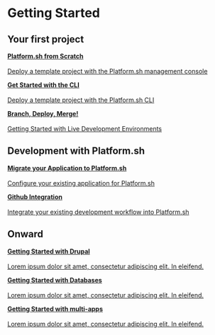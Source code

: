 
# Getting Started

## Your first project

<html>
<head>
<link rel="stylesheet" href="/styles/styles.css">
</head>
<body>

<a href="/gettingstarted/test/index.html" class="buttongen full"><b>Platform.sh from Scratch</b><br/><br/>Deploy a template project with the Platform.sh management console</a>

<a href="/gettingstarted/test2/index.html" class="buttongen full"><b>Get Started with the CLI</b><br/><br/>Deploy a template project with the Platform.sh CLI</a>

<a href="/gettingstarted/test3/index.html" class="buttongen full"><b>Branch, Deploy, Merge!</b><br/><br/>Getting Started with Live Development Environments</a>

</body>
</html>

## Development with Platform.sh

<html>
<head>
<link rel="stylesheet" href="/styles/styles.css">
</head>
<body>

<a href="/gettingstarted/test4/index.html?lang=php" class="buttongen full"><b>Migrate your Application to Platform.sh</b><br/><br/>Configure your existing application for Platform.sh</a>

<a href="/gettingstarted/test5/index.html" class="buttongen full"><b>Github Integration</b><br/><br/>Integrate your existing development workflow into Platform.sh</a>

</body>
</html>

## Onward

<html>
<head>
<link rel="stylesheet" href="/styles/styles.css">
</head>
<body>

<a href="/gettingstarted/test6/index.html" class="buttongen full"><b>Getting Started with Drupal</b><br/><br/>Lorem ipsum dolor sit amet, consectetur adipiscing elit. In eleifend.</a>

<a href="/gettingstarted/test7/index.html" class="buttongen full"><b>Getting Started with Databases</b><br/><br/>Lorem ipsum dolor sit amet, consectetur adipiscing elit. In eleifend.</a>

<a href="/gettingstarted/test8/index.html" class="buttongen full"><b>Getting Started with multi-apps</b><br/><br/>Lorem ipsum dolor sit amet, consectetur adipiscing elit. In eleifend.</a>

</body>
</html>
